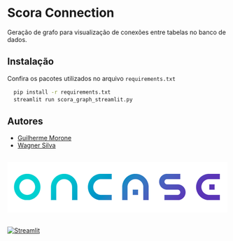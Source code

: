 # Scora Connection

Geração de grafo para visualização de conexões entre tabelas no banco de dados.

## Instalação

Confira os pacotes utilizados no arquivo `requirements.txt`

```bash
  pip install -r requirements.txt
  streamlit run scora_graph_streamlit.py
```

## Autores

- [Guilherme Morone](https://github.com/guimorone)
- [Wagner Silva](https://github.com/wagnerjorge)
##
  [![oncase](./oncase.png)](https://www.oncase.com.br/)
##
  [![Streamlit](https://img.shields.io/badge/feito%20com-streamlit-orange?style=plastic&logo=appveyor)](https://streamlit.io/)
